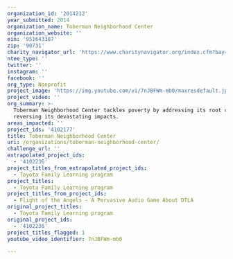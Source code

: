 ```yaml
---
organization_id: '2014212'
year_submitted: 2014
organization_name: Toberman Neighborhood Center
organization_website: ''
ein: '951643387'
zip: '90731'
charity_navigator_url: 'https://www.charitynavigator.org/index.cfm?bay=search.profile&ein=951643387'
ntee_type: ''
twitter: ''
instagram: ''
facebook: ''
org_type: Nonprofit
project_image: 'https://img.youtube.com/vi/7nJBFWm-mb0/maxresdefault.jpg'
project_video: ''
org_summary: >-
  Toberman Neighborhood Center tackles poverty by addressing its root causes and
  reversing its devastating impacts.
areas_impacted: ''
project_ids: '4102177'
title: Toberman Neighborhood Center
uri: /organizations/toberman-neighborhood-center/
challenge_url: ''
extrapolated_project_ids:
  - '4102236'
project_titles_from_extrapolated_project_ids:
  - Toyota Family Learning program
project_titles:
  - Toyota Family Learning program
project_titles_from_project_ids:
  - Flight of the Angels - A Pervasive Audio Game About DTLA
original_project_titles:
  - Toyota Family Learning program
original_project_ids:
  - '4102236'
project_titles_flagged: 1
youtube_video_identifier: 7nJBFWm-mb0

---
```


